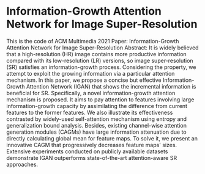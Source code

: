 # Information-Growth Attention Network for Image Super-Resolution
This is the code of ACM Multimedia 2021 Paper: Information-Growth Attention Network for Image Super-Resolution
Abstract:
It is widely believed that a high-resolution (HR) image contains more productive information compared with its low-resolution (LR) versions, so image super-resolution (SR) satisfies an information-growth process. Considering the property, we attempt to exploit the growing information via a particular attention mechanism. In this paper, we propose a concise but effective Information-Growth Attention Network (IGAN) that shows the incremental information is beneficial for SR. Specifically, a novel information-growth attention mechanism is proposed. It aims to pay attention to features involving large information-growth capacity by assimilating the difference from current features to the former features. We also illustrate its effectiveness contrasted by widely-used self-attention mechanism using entropy and generalization bound analysis. Besides, existing channel-wise attention generation modules (CAGMs) have large information attenuation due to directly calculating global mean for feature maps. To solve it, we present an innovative CAGM that progressively decreases feature maps' sizes. Extensive experiments conducted on publicly available datasets demonstrate IGAN outperforms state-of-the-art attention-aware SR approaches.
